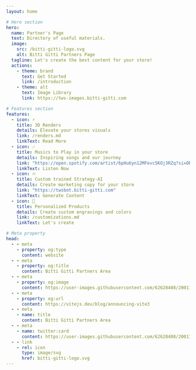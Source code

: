 ```yaml
---
layout: home

# Hero section
hero:
  name: Partner's Page
  text: Directory of useful materials.
  image:
    src: /bitti-gitti-logo.svg
    alt: Bitti Gitti Partners Page
  tagline: Let's create the best content for your store! 
  actions:
    - theme: brand
      text: Get Started
      link: /introduction
    - theme: alt
      text: Image Library
      link: https://tws-images.bitti-gitti.com

# Features section
features:
  - icon: ⚡️
    title: 3D Renders
    details: Elevate your stores visuals
    link: /renders.md
    linkText: Read More
  - icon: 🎶
    title: Musics to Play in your store
    details: Inspiring songs and our journey
    link: "https://open.spotify.com/artist/6pHu6yn12MFevc5KOj3RZq?si=ORmmYi3ES2Csi74ovxD7qA"
    linkText: Listen Now
  - icon: 🔥
    title: Custom trained Strategy-AI
    details: Create marketing copy for your store
    link: "https://twsbot.bitti-gitti.com"
    linkText: Generate Content
  - icon: 🎀
    title: Personalized Products
    details: Create custom engravings and colors
    link: /customizations.md
    linkText: Let's create

# Meta property
head:
  - - meta
    - property: og:type
      content: website
  - - meta
    - property: og:title
      content: Bitti Gitti Partners Area
  - - meta
    - property: og:image
      content: https://user-images.githubusercontent.com/62628408/200117602-4b274d14-b1b2-4f61-8dcd-9f9482c677a0.png
  - - meta
    - property: og:url
      content: https://vitejs.dev/blog/announcing-vite3
  - - meta
    - name: title
      content: Bitti Gitti Partners Area
  - - meta
    - name: twitter:card
      content: https://user-images.githubusercontent.com/62628408/200117602-4b274d14-b1b2-4f61-8dcd-9f9482c677a0.png
  - - link
    - rel: icon
      type: image/svg
      href: bitti-gitti-logo.svg
---
```


